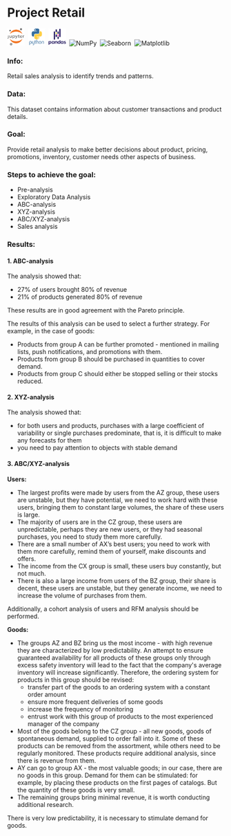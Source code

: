 # Project Retail

<div>
  <img src="https://github.com/devicons/devicon/blob/master/icons/jupyter/jupyter-original-wordmark.svg" title="Jupyter" alt="Jupyter" width="40" height="40"/>&nbsp;
  <img src="https://github.com/devicons/devicon/blob/master/icons/python/python-original-wordmark.svg" title="Python" alt="Python" width="40" height="40"/>&nbsp;
  <img src="https://github.com/devicons/devicon/blob/master/icons/pandas/pandas-original-wordmark.svg" title="Pandas" alt="Pandas" width="40" height="40"/>&nbsp;
  <img src="https://user-images.githubusercontent.com/67586773/105040771-43887300-5a88-11eb-9f01-bee100b9ef22.png" title="NumPy" alt="NumPy" width="40" height="40"/>&nbsp;
  <img src="https://user-images.githubusercontent.com/315810/92159303-30d41100-edfb-11ea-8107-1c5352202571.png" title="Seaborn" alt="Seaborn" width="40" height="40"/>&nbsp;
  <img src="https://upload.wikimedia.org/wikipedia/commons/8/84/Matplotlib_icon.svg" title="Matplotlib" alt="Matplotlib" width="40" height="40"/>&nbsp;
</div>

<p></p>

### Info:
Retail sales analysis to identify trends and patterns.

### Data:
This dataset contains information about customer transactions and product details.  

### Goal:
Provide retail analysis to make better decisions about product, pricing, promotions, inventory, customer needs other aspects of business.

### Steps to achieve the goal:
- Pre-analysis
- Exploratory Data Analysis
- ABC-analysis
- XYZ-analysis
- ABC/XYZ-analysis
- Sales analysis

### Results:
#### 1. ABC-analysis
The analysis showed that:
- 27% of users brought 80% of revenue
- 21% of products generated 80% of revenue  

These results are in good agreement with the Pareto principle.

The results of this analysis can be used to select a further strategy. For example, in the case of goods:
- Products from group A can be further promoted - mentioned in mailing lists, push notifications, and promotions with them.
- Products from group B should be purchased in quantities to cover demand.
- Products from group C should either be stopped selling or their stocks reduced.

#### 2. XYZ-analysis  
The analysis showed that:
- for both users and products, purchases with a large coefficient of variability or single purchases predominate, that is, it is difficult to make any forecasts for them
- you need to pay attention to objects with stable demand

#### 3. ABC/XYZ-analysis
**Users:**  
- The largest profits were made by users from the AZ group, these users are unstable, but they have potential, we need to work hard with these users, bringing them to constant large volumes, the share of these users is large.
- The majority of users are in the CZ group, these users are unpredictable, perhaps they are new users, or they had seasonal purchases, you need to study them more carefully.
- There are a small number of AX’s best users; you need to work with them more carefully, remind them of yourself, make discounts and offers.
- The income from the CX group is small, these users buy constantly, but not much.
- There is also a large income from users of the BZ group, their share is decent, these users are unstable, but they generate income, we need to increase the volume of purchases from them.

Additionally, a cohort analysis of users and RFM analysis should be performed.

**Goods:**  
- The groups AZ and BZ bring us the most income - with high revenue they are characterized by low predictability. An attempt to ensure guaranteed availability for all products of these groups only through excess safety inventory will lead to the fact that the company's average inventory will increase significantly. Therefore, the ordering system for products in this group should be revised:
  - transfer part of the goods to an ordering system with a constant order amount
  - ensure more frequent deliveries of some goods
  - increase the frequency of monitoring
  - entrust work with this group of products to the most experienced manager of the company
- Most of the goods belong to the CZ group - all new goods, goods of spontaneous demand, supplied to order fall into it. Some of these products can be removed from the assortment, while others need to be regularly monitored. These products require additional analysis, since there is revenue from them.
- AY can go to group AX - the most valuable goods; in our case, there are no goods in this group. Demand for them can be stimulated: for example, by placing these products on the first pages of catalogs. But the quantity of these goods is very small.
- The remaining groups bring minimal revenue, it is worth conducting additional research.

There is very low predictability, it is necessary to stimulate demand for goods.
